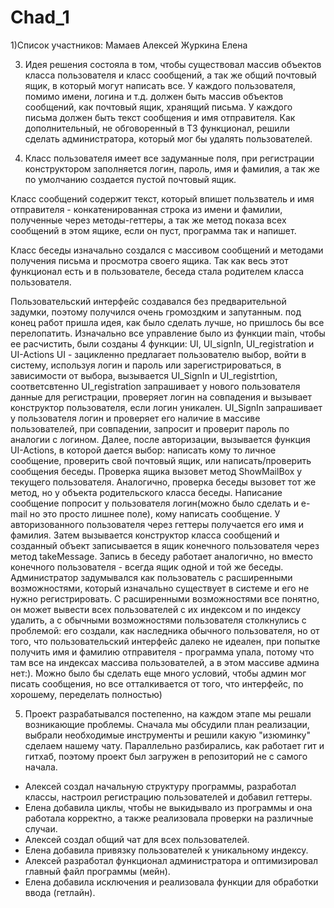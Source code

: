 # Chad_1
1)Список участников:
Мамаев Алексей
Журкина Елена

3) Идея решения состояла в том, чтобы существовал массив объектов класса пользователя и класс сообщений, а так же общий почтовый ящик, в который могут написать все. 
У каждого пользователя, помимо имени, логина и т.д. должен быть массив объектов сообщений, как почтовый ящик, хранящий письма.
У каждого письма должен быть текст сообщения и имя отправителя.
Как дополнительный, не обговоренный в ТЗ функционал, решили сделать администратора, который мог бы удалять пользователей.

4) Класс пользователя имеет все задуманные поля, при регистрации конструктором заполняется логин, пароль, имя и фамилия, 
а так же по умолчанию создается пустой почтовый ящик.

Класс сообщений содержит текст, который впишет пользватель и имя отправителя - конкатенированная строка из имени и фамилии, полученные через методы-геттеры, 
а так же метод показа всех сообщений в этом ящике, если он пуст, программа так и напишет.

Класс беседы изначально создался с массивом сообщений и методами получения письма и просмотра своего ящика. Так как весь этот функционал есть и в пользователе, беседа стала родителем класса пользователя.

Пользовательский интерфейс создавался без предварительной задумки, поэтому получился очень громоздким и запутанным. под конец работ пришла идея, как было сделать лучше,
но пришлось бы все перелопатить. Изначально все управление было из функции main, чтобы ее расчистить, были созданы 4 функции: UI, UI_signIn, UI_registration и UI-Actions
UI - зацикленно предлагает пользователю выбор, войти в систему, используя логин и пароль или зарегистрироваться, в зависимости от выбора, вызывается UI_SignIn и UI_registrtion, соответсвтенно
UI_registration запрашивает у нового пользователя данные для регистрации, проверяет логин на совпадения и вызывает конструктор пользователя, если логин уникален.
UI_SignIn запрашивает у пользователя логин и проверяет его наличие в массиве пользователей, при совпадении, запросит и проверит пароль по аналогии с логином.
Далее, после авторизации, вызывается функция UI-Actions, в которой дается выбор: написать кому то личное сообщение, проверить свой почтовый ящик, или написать/проверить сообщения беседы.
Проверка ящика вызовет метод ShowMailBox у текущего пользователя. Аналогично, проверка беседы вызовет тот же метод, но у объекта родительского класса беседы.
Написание сообщение попросит у пользователя логин(можно было сделать и e-mail но это просто лишнее поле), кому написать сообщение. У авторизованного пользователя через геттеры получается его имя и фамилия.
Затем вызывается конструктор класса сообщений и созданный объект записывается в ящик конечного пользователя через метод takeMessage.
Запись в беседу работает аналогично, но вместо конечного пользователя - всегда ящик одной и той же беседы.
Администратор задумывался как пользователь с расширенными возможностями, который изначально существует в системе и его не нужно регистрировать. 
С расширенными возможностями все понятно, он может вывести всех пользователей с их индексом и по индексу удалить, а с обычными возможностями пользователя столкнулись с проблемой: 
его создали, как наследника обычного пользователя, но от того, что пользовательский интерфейс далеко не идеален, при попытке получить имя и фамилию отправителя - программа упала, потому что там все на индексах массива 
пользователей, а в этом массиве админа нет:). Можно было бы сделать еще много условий, чтобы админ мог писать сообщения, но все отталкивается от того, что интерфейс, по хорошему, переделать полностью)

5) Проект разрабатывался постепенно, на каждом этапе мы решали возникающие проблемы.
Сначала мы обсудили план реализации, выбрали необходимые инструменты и решили какую "изюминку" сделаем нашему чату.
Параллельно разбирались, как работает гит и гитхаб, поэтому проект был загружен в репозиторий не с самого начала.

- Алексей создал начальную структуру программы, разработал классы, настроил регистрацию пользователей и добавил геттеры.
- Елена добавила циклы, чтобы не выкидывало из программы и она работала корректно, а также реализовала проверки на различные случаи.
- Алексей создал общий чат для всех пользователей.
- Елена добавила привязку пользователей к уникальному индексу.
- Алексей разработал функционал администратора и оптимизировал главный файл программы (мейн).
- Елена добавила исключения и реализовала функции для обработки ввода (гетлайн).
